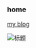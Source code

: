 ### home
[my blog][0]

[0]: https://michaelygzhang.github.io/home


![标题][1]

[1]:https://github.com/github/octicons/blob/master/svg/star.svg
